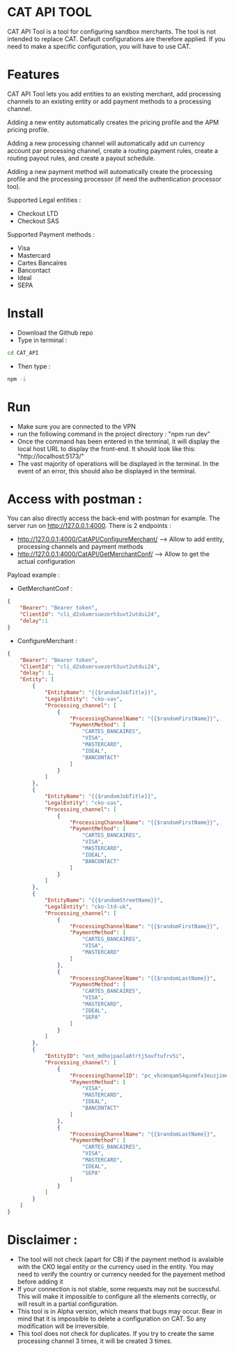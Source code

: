 # CAT API TOOL
CAT API Tool is a tool for configuring sandbox merchants.
The tool is not intended to replace CAT.
Default configurations are therefore applied. If you need to make a specific configuration, you will have to use CAT.

# Features
CAT API Tool lets you add entities to an existing merchant, add processing channels to an existing entity or add payment methods to a processing channel.

Adding a new entity automatically creates the pricing profile and the APM pricing profile.

Adding a new processing channel will automatically add un currency account par processing channel, create a routing payment rules, create a routing payout rules, and create a payout schedule.

Adding a new payment method will automatically create the processing profile and the processing processor (if need the authentication processor too).

Supported Legal entities : 
- Checkout LTD
- Checkout SAS

Supported Payment methods : 
- Visa
- Mastercard
- Cartes Bancaires
- Bancontact
- Ideal
- SEPA

# Install
- Download the Github repo
- Type in terminal :
```bash 
cd CAT_API
```
- Then type : 
```bash 
npm -i
```

# Run 
- Make sure you are connected to the VPN 
- run the following command in the project directory : "npm run dev"
- Once the command has been entered in the terminal, it will display the local host URL to display the front-end. It should look like this: "http://localhost:5173/"
- The vast majority of operations will be displayed in the terminal. In the event of an error, this should also be displayed in the terminal.

# Access with postman : 
You can also directly access the back-end with postman for example. 
The server run on http://127.0.0.1:4000.
There is 2 endpoints : 
- http://127.0.0.1:4000/CatAPI/ConfigureMerchant/ --> Allow to add entity, processing channels and payment methods
- http://127.0.0.1:4000/CatAPI/GetMerchantConf/ --> Allow to get the actual configuration

Payload example : 
- GetMerchantConf : 
```json
{
    "Bearer": "Bearer token",
    "ClientId": "cli_d2s6xmrsuezerh3uvt2utdui24",
    "delay":1
}
```
- ConfigureMerchant : 
```json
{
    "Bearer": "Bearer token",
    "ClientId": "cli_d2s6xmrsuezerh3uvt2utdui24",
    "delay": 1,
    "Entity": [
        {
            "EntityName": "{{$randomJobTitle}}",
            "LegalEntity": "cko-sas",
            "Processing_channel": [
                {
                    "ProcessingChannelName": "{{$randomFirstName}}",
                    "PaymentMethod": [
                        "CARTES_BANCAIRES",
                        "VISA",
                        "MASTERCARD",
                        "IDEAL",
                        "BANCONTACT"
                    ]
                }
            ]
        },
        {
            "EntityName": "{{$randomJobTitle}}",
            "LegalEntity": "cko-sas",
            "Processing_channel": [
                {
                    "ProcessingChannelName": "{{$randomFirstName}}",
                    "PaymentMethod": [
                        "CARTES_BANCAIRES",
                        "VISA",
                        "MASTERCARD",
                        "IDEAL",
                        "BANCONTACT"
                    ]
                }
            ]
        },
        {
            "EntityName": "{{$randomStreetName}}",
            "LegalEntity": "cko-ltd-uk",
            "Processing_channel": [
                {
                    "ProcessingChannelName": "{{$randomFirstName}}",
                    "PaymentMethod": [
                        "CARTES_BANCAIRES",
                        "VISA",
                        "MASTERCARD"
                    ]
                },
                {
                    "ProcessingChannelName": "{{$randomLastName}}",
                    "PaymentMethod": [
                        "CARTES_BANCAIRES",
                        "VISA",
                        "MASTERCARD",
                        "IDEAL",
                        "SEPA"
                    ]
                }
            ]
        },
        {
            "EntityID": "ent_mdhojpaola6trtj5ouftufrv5i",
            "Processing_channel": [
                {
                    "ProcessingChannelID": "pc_vhcmnqam54qunmfx3euzjimesu",
                    "PaymentMethod": [
                        "VISA",
                        "MASTERCARD",
                        "IDEAL",
                        "BANCONTACT"
                    ]
                },
                {
                    "ProcessingChannelName": "{{$randomLastName}}",
                    "PaymentMethod": [
                        "CARTES_BANCAIRES",
                        "VISA",
                        "MASTERCARD",
                        "IDEAL",
                        "SEPA"
                    ]
                }
            ]
        }
    ]
}
```

# Disclaimer : 
- The tool will not check (apart for CB) if the payment method is avalaible with the CKO legal entity or the currency used in the entity. You may need to verify the country or currency needed for the payement method before adding it
- If your connection is not stable, some requests may not be successful. This will make it impossible to configure all the elements correctly, or will result in a partial configuration.
- This tool is in Alpha version, which means that bugs may occur. Bear in mind that it is impossible to delete a configuration on CAT. So any modification will be irreversible.
- This tool does not check for duplicates. If you try to create the same processing channel 3 times, it will be created 3 times.
